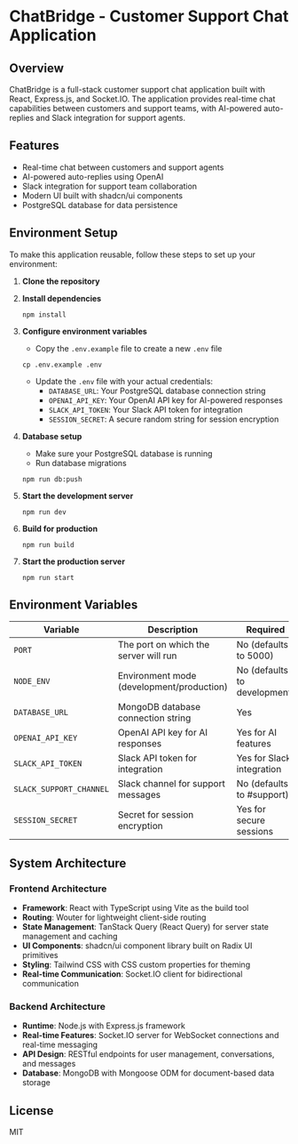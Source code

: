 # ChatBridge - Customer Support Chat Application

## Overview

ChatBridge is a full-stack customer support chat application built with React, Express.js, and Socket.IO. The application provides real-time chat capabilities between customers and support teams, with AI-powered auto-replies and Slack integration for support agents.

## Features

- Real-time chat between customers and support agents
- AI-powered auto-replies using OpenAI
- Slack integration for support team collaboration
- Modern UI built with shadcn/ui components
- PostgreSQL database for data persistence

## Environment Setup

To make this application reusable, follow these steps to set up your environment:

1. **Clone the repository**

2. **Install dependencies**
   ```
   npm install
   ```

3. **Configure environment variables**
   - Copy the `.env.example` file to create a new `.env` file
   ```
   cp .env.example .env
   ```
   - Update the `.env` file with your actual credentials:
     - `DATABASE_URL`: Your PostgreSQL database connection string
     - `OPENAI_API_KEY`: Your OpenAI API key for AI-powered responses
     - `SLACK_API_TOKEN`: Your Slack API token for integration
     - `SESSION_SECRET`: A secure random string for session encryption

4. **Database setup**
   - Make sure your PostgreSQL database is running
   - Run database migrations
   ```
   npm run db:push
   ```

5. **Start the development server**
   ```
   npm run dev
   ```

6. **Build for production**
   ```
   npm run build
   ```

7. **Start the production server**
   ```
   npm run start
   ```

## Environment Variables

| Variable | Description | Required |
|----------|-------------|----------|
| `PORT` | The port on which the server will run | No (defaults to 5000) |
| `NODE_ENV` | Environment mode (development/production) | No (defaults to development) |
| `DATABASE_URL` | MongoDB database connection string | Yes |
| `OPENAI_API_KEY` | OpenAI API key for AI responses | Yes for AI features |
| `SLACK_API_TOKEN` | Slack API token for integration | Yes for Slack integration |
| `SLACK_SUPPORT_CHANNEL` | Slack channel for support messages | No (defaults to #support) |
| `SESSION_SECRET` | Secret for session encryption | Yes for secure sessions |

## System Architecture

### Frontend Architecture
- **Framework**: React with TypeScript using Vite as the build tool
- **Routing**: Wouter for lightweight client-side routing
- **State Management**: TanStack Query (React Query) for server state management and caching
- **UI Components**: shadcn/ui component library built on Radix UI primitives
- **Styling**: Tailwind CSS with CSS custom properties for theming
- **Real-time Communication**: Socket.IO client for bidirectional communication

### Backend Architecture
- **Runtime**: Node.js with Express.js framework
- **Real-time Features**: Socket.IO server for WebSocket connections and real-time messaging
- **API Design**: RESTful endpoints for user management, conversations, and messages
- **Database**: MongoDB with Mongoose ODM for document-based data storage

## License

MIT